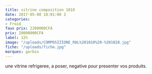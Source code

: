 ```yaml
---
title: vitrine compozition 1018
date: 2017-05-08 18:01:00 Z
categories:
- Froid
faux prix: 2200000CFA
prix: 20000000CFA
label: 12%
image: "/uploads/COMPOSIZIONE_RAL%201018%20-%201028.jpg"
fiche: "/uploads/fiche.jpg"
marques: garbin
---
```


 une vitrine refrigeree, a poser, negative pour presenter vos produits. 